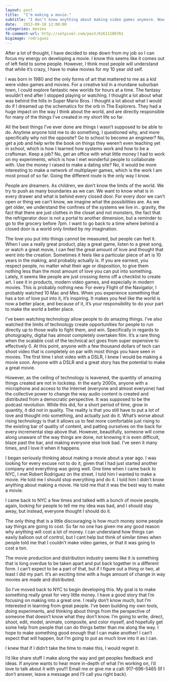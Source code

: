 ```yaml
---
layout: post
title:  "I’m making a movie."
subtitle: "I don’t know anything about making video games anymore. Now, I don’t know anything about making movies."
date:   2013-09-18 12:00:00
categories: movies
fb-comment-url: http://setpixel.com/post/61611186761
bigimage: rodriguez
---
```

After a lot of thought, I have decided to step down from my job so I can focus my energy on developing a movie. I know this seems like it comes out of left field to some people. However, I think most people will understand that while it’s crazy, I have to make movies for my 10 year old self.

I was born in 1980 and the only forms of art that mattered to me as a kid were video games and movies. For a creative kid in a mundane suburban town, I could explore fantastic new worlds for hours at a time. The fantasy wouldn’t end after I stopped playing or watching. I thought a lot about what was behind the hills in Super Mario Bros. I thought a lot about what I would do if I dreamed up the schematics for the orb in The Explorers. They had a huge impact on the way I think about the world, and are directly responsible for many of the things I’ve created in my short life so far.

All the best things I’ve ever done are things I wasn’t supposed to be able to do. Anytime anyone told me to do something, I questioned why, and more specifically why not the opposite? Go to school to become an engineer? No, get a job and help write the book on things they weren’t even teaching yet in school, which is how I learned how systems work and how to be a craftsman. Keep a job? No, get an office with what little money I had to work on my experiments, which is how I met wonderful people to collaborate with. Use the money I raised to make a dating site? No, it would be more interesting to make a network of multiplayer games, which is the work I am most proud of so far. Going the different route is the only way I know.

People are dreamers. As children, we don’t know the limits of the world. We try to push as many boundaries as we can. We want to know what is in every drawer and what is behind every closed door. For every door we can’t open or thing we can’t know, we imagine what the possibilities are. As we get older, we understand the confines of the systems we live in.. gravity, the fact that there are just clothes in the closet and not monsters, the fact that the refrigerator door is not a portal to another dimension, but a reminder to go to the grocery before 7pm. I want to go back to a time where behind a closed door is a world only limited by my imagination.

The love you put into things cannot be measured, but people can feel it. When I use a really great product, play a great game, listen to a great song, or watch a great movie, I can feel the great amount of love and thought that went into the creation. Sometimes it feels like a particular piece of art is 10 years in the making, and probably actually is. If you are earnest, you respect people, no matter what their age or disposition, to give them nothing less than the most amount of love you can put into something. Lately, it seems like people are just crossing items off a checklist to create art. I see it in products, modern video games, and especially in modern movies. This is probably nothing new. For every Flight of the Navigator, I probably watched 10 Mac and Mes. When you experience something that has a ton of love put into it, it’s inspiring. It makes you feel like the world is now a better place, and because of it, it’s your responsibility to do your part to make the world a better place.

I’ve been watching technology allow people to do amazing things. I’ve also watched the limits of technology create opportunities for people to run directly up to those walls to fight them, and win. Specifically in regards to photography, digital has almost completely overtaken film. It’s a rare thing when the scalable cost of the technical act goes from super expensive to effectively 0. At this point, anyone with a few thousand dollars of tech can shoot video that is completely on par with most things you have seen in movies. The first time I shot video with a DSLR, I knew I would be making a movie soon. Anyone with a DSLR and a great story has the potential to make a great movie.

However, as the ceiling of technology is leavened, the quantity of amazing things created are not in lockstep. In the early 2000s, anyone with a microphone and access to the Internet (everyone and almost everyone) had the collective power to change the way audio content is created and distributed from a democratic perspective. It was supposed to be the podcast revolution. While this did, for a short period of time, grow in quantity, it did not in quality. The reality is that you still have to put a lot of love and thought into something, and actually just do it. What’s worse about rising technology is that it allows us to feel more comfortable just rising to the existing bar of quality of content, and patting ourselves on the back for every incremental step above that. However, beautifully, someone will come along unaware of the way things are done, not knowing it is even difficult, blaze past the bar, and making everyone else look bad. I’ve seen it many times, and I love it when it happens.

I began seriously thinking about making a movie about a year ago. I was looking for every excuse not to do it, given that I had just started another company and everything was going well. One time when I came back to NYC, I met Robert Rodriguez on the street. I told him I wanted to make a movie. He told me I should stop everything and do it. I told him I didn’t know anything about making a movie. He told me that it was the best way to make a movie.

I came back to NYC a few times and talked with a bunch of movie people, again, looking for people to tell me my idea was bad, and I should stay away, but instead, everyone thought I should do it.

The only thing that is a little discouraging is how much money some people say things are going to cost. So far no one has given me any good reason why anything will cost a lot of money. I can understand how things can easily balloon out of control, but I cant help but think of similar times when people told me that I couldn’t make video games, or that it was going to cost a ton.

The movie production and distribution industry seems like it is something that is long overdue to be taken apart and put back together in a different form. I can’t expect to be a part of that, but if I figure out a thing or two, at least I did my part. It’s an exciting time with a huge amount of change in way movies are made and distributed.

So I’ve moved back to NYC to begin developing this. My goal is to make something really great for very little money. I have a good story that I’m focusing on making into a great one. I really don’t know much, but I’m interested in learning from great people. I’ve been building my own tools, doing experiments, and thinking about things from the perspective of someone that doesn’t know what they don’t know. I’m going to write, direct, shoot, edit, model, animate, composite, and color myself, and hopefully get some help from people that can do things better than me along the way. I hope to make something good enough that I can make another! I can’t expect that will happen, but I’m going to put as much love into it as I can.

I knew that if I didn’t take the time to make this, I would regret it.

I’d like share stuff I make along the way and get peoples feedback and ideas. If anyone wants to hear more in-depth of what I’m working on, I’d love to talk about it with you!!! Email me or give me a call: 917-696-5465 (If I don’t answer, leave a message and I’ll call you right back).